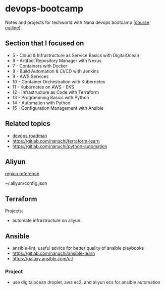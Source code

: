 # devops-bootcamp

Notes and projects for techworld with Nana devops bootcamp [[course outline]](https://techworld-with-nana.teachable.com/p/devops-bootcamp-curriculum).

## Section that I focused on

- 5 - Cloud & Infrastructure as Service Basics with DigitalOcean
- 6 - Artifact Repository Manager with Nexus
- 7 - Containers with Docker
- 8 - Build Automation & CI/CD with Jenkins
- 9 - AWS Services
- 10 - Container Orchestration with Kubernetes
- 11 - Kubernetes on AWS - EKS
- 12 - Infrastructure as Code with Terraform
- 13 - Programming Basics with Python
- 14 - Automation with Python
- 15 - Configuration Management with Ansible

## Related topics

- [devops roadmap](https://roadmap.sh/devops)
- https://gitlab.com/nanuchi/terraform-learn
- https://gitlab.com/nanuchi/python-automation

## Aliyun

[region reference](https://www.alibabacloud.com/help/en/ecs/product-overview/regions-and-zones#section-m1s-hfg-17f)

~/.aliyun/config.json

## Terraform

Projects:

- automate infrastructure on aliyun

## Ansible

- ansible-lint, useful advice for better quality of ansible playbooks
- https://gitlab.com/nanuchi/ansible-learn
- https://galaxy.ansible.com/ui/

### Project

- use digitalocean droplet, aws ec2, and aliyun ecs for ansible automation
